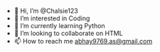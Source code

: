 - 👋 Hi, I’m @Chalsie123
- 👀 I’m interested in Coding
- 🌱 I’m currently learning Python
- 💞️ I’m looking to collaborate on HTML
- 📫 How to reach me abhay9769.as@gmail.com

<!---
Chalsie123/Chalsie123 is a ✨ special ✨ repository because its `README.md` (this file) appears on your GitHub profile.
You can click the Preview link to take a look at your changes.
--->
